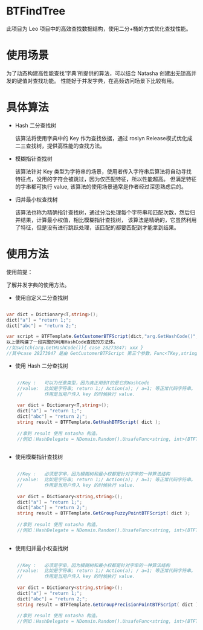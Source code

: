 # BTFindTree
此项目为 Leo 项目中的高效查找数据结构，使用二分+桶的方式优化查找性能。

# 使用场景

为了动态构建高性能查找‘字典’所提供的算法，可以结合 Natasha 创建出无锁高并发的键值对查找功能。
性能好于并发字典，在高频访问场景下比较有用。

# 具体算法

- Hash 二分查找树

  该算法将使用字典中的 Key 作为查找依据，通过 roslyn Release模式优化成二三查找树，提供高性能的查找方法。
  
- 模糊指针查找树

  该算法针对 Key 类型为字符串的场景，使用者传入字符串后算法将自动寻找特征点，没用的字符会被跳过，因为仅匹配特征，所以性能超高。
  但满足特征的字串都可执行 value, 该算法的使用场景通常是作者经过深思熟虑后的。
  
 - 归并最小权查找树

    该算法也称为精确指针查找树，通过分治处理每个字符串和匹配次数，然后归并结果，计算最小权值，相比模糊指针查找树，
  该算法是精确的，它虽然利用了特征，但是没有进行跳跃处理，该匹配的都要匹配到才能拿到结果。  
  



# 使用方法

使用前提：

  了解并发字典的使用方法。

- 使用自定义二分查找树  

```C#  

var dict = Dictionary<T,string>();
dict["a"] = "return 1;";
dict["abc"] = "return 2;";  

var script = BTFTemplate.GetCustomerBTFScript(dict,"arg.GetHashCode()",item=>item.GetHashCode().ToString())+"return default;";  
以上便构建了一段完整的利用HashCode查找的方法体。
//如switch(arg.GetHashCode()){ case 28273847: xxx }
//其中case 28273847 是由 GetCustomerBTFScript 第三个参数，Func<TKey,string> 委托得到的。

```  

- 使用 Hash 二分查找树

```C# 
  
    //Key :   可以为任意类型，因为真正用到T的是它的HashCode
    //value:  比如是字符串; return 1;/ Action(a); / a=1; 等正常代码字符串。
    //        作用是当用户传入 key 的时候执行 value.
    
    var dict = Dictionary<T,string>();
    dict["a"] = "return 1;";
    dict["abc"] = "return 2;";
    string result = BTFTemplate.GetHashBTFScript( dict );
    
    //拿到 result 使用 natasha 构造。
    //例如：HashDelegate = NDomain.Random().UnsafeFunc<string, int>(BTFTemplate.GetHashBTFScript(ScriptDict) + "return default;");
    
 ```
 
 - 使用模糊指针查找树
 
 
```C# 
  
    //Key :   必须是字串，因为模糊树和最小权都是针对字串的一种算法结构
    //value:  比如是字符串; return 1;/ Action(a); / a=1; 等正常代码字符串。
    //        作用是当用户传入 key 的时候执行 value.
    
    var dict = Dictionary<string,string>();
    dict["a"] = "return 1;";
    dict["abc"] = "return 2;";
    string result = BTFTemplate.GetGroupFuzzyPointBTFScript( dict );
    
    //拿到 result 使用 natasha 构造。
    //例如：HashDelegate = NDomain.Random().UnsafeFunc<string, int>(BTFTemplate.GetFuzzyPointBTFScript(ScriptDict) + "return default;");
    
 ```
 
  - 使用归并最小权查找树
 
 
```C# 
  
    //Key :   必须是字串，因为模糊树和最小权都是针对字串的一种算法结构
    //value:  比如是字符串; return 1;/ Action(a); / a=1; 等正常代码字符串。
    //        作用是当用户传入 key 的时候执行 value.
    
    var dict = Dictionary<string,string>();
    dict["a"] = "return 1;";
    dict["abc"] = "return 2;";
    string result = BTFTemplate.GetGroupPrecisionPointBTFScript( dict );
    
    //拿到 result 使用 natasha 构造。
    //例如：HashDelegate = NDomain.Random().UnsafeFunc<string, int>(BTFTemplate.GetPrecisionPointBTFScript(ScriptDict) + "return default;");
    
 ```  
 
 
 
